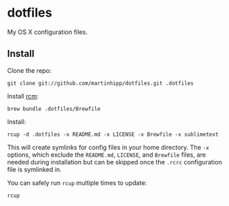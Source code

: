 # dotfiles

My OS X configuration files.

## Install

Clone the repo:

	git clone git://github.com/martinhipp/dotfiles.git .dotfiles

Install [rcm](https://github.com/thoughtbot/rcm):

	brew bundle .dotfiles/Brewfile

Install:

	rcup -d .dotfiles -x README.md -x LICENSE -x Brewfile -x sublimetext

This will create symlinks for config files in your home directory. The `-x`
options, which exclude the `README.md`, `LICENSE`, and `Brewfile` files, are
needed during installation but can be skipped once the `.rcrc` configuration
file is symlinked in.

You can safely run `rcup` multiple times to update:

	rcup
